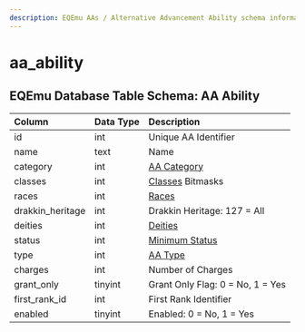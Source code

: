 ```yaml
---
description: EQEmu AAs / Alternative Advancement Ability schema information.
---
```


# aa\_ability

## EQEmu Database Table Schema: AA Ability 

| Column | Data Type | Description |
| :--- | :--- | :--- |
| id | int | Unique AA Identifier |
| name | text | Name |
| category | int | [AA Category](https://eqemu.gitbook.io/server/categories/aas/aa-categories) |
| classes | int | [Classes](https://eqemu.gitbook.io/server/categories/player/class-list) Bitmasks |
| races | int | [Races](https://eqemu.gitbook.io/server/categories/npc/race-list) |
| drakkin\_heritage | int | Drakkin Heritage: 127 = All |
| deities | int | [Deities](https://eqemu.gitbook.io/server/categories/player/deity-list) |
| status | int | [Minimum Status](https://eqemu.gitbook.io/server/categories/player/status-levels) |
| type | int | [AA Type](https://eqemu.gitbook.io/server/categories/aas/aa-types) |
| charges | int | Number of Charges |
| grant\_only | tinyint | Grant Only Flag: 0 = No, 1 = Yes |
| first\_rank\_id | int | First Rank Identifier |
| enabled | tinyint | Enabled: 0 = No, 1 = Yes |

